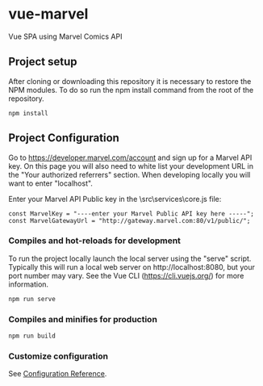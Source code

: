 # vue-marvel
Vue SPA using Marvel Comics API

## Project setup
After cloning or downloading this repository it is necessary to restore the NPM modules. To do so run the npm install command from the root of the repository.
```
npm install
```
## Project Configuration

Go to https://developer.marvel.com/account and sign up for a Marvel API key. On this page you will also need to white list your development URL in the "Your authorized referrers" section. When developing locally you will want to enter "localhost".

Enter your Marvel API Public key in the \src\services\core.js file:
```
const MarvelKey = "----enter your Marvel Public API key here -----";
const MarvelGatewayUrl = "http://gateway.marvel.com:80/v1/public/";
```

### Compiles and hot-reloads for development
To run the project locally launch the local server using the "serve" script. Typically this will run a local web server on http://localhost:8080, but your port number may vary. See the Vue CLI (https://cli.vuejs.org/) for more information.
```
npm run serve
```

### Compiles and minifies for production
```
npm run build
```

### Customize configuration
See [Configuration Reference](https://cli.vuejs.org/config/).
